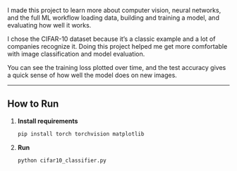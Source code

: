 I made this project to learn more about computer vision, neural networks, and the full ML workflow loading data, building and training a model, and evaluating how well it works.

I chose the CIFAR-10 dataset because it’s a classic example and a lot of companies recognize it. Doing this project helped me get more comfortable with image classification and model evaluation.

You can see the training loss plotted over time, and the test accuracy gives a quick sense of how well the model does on new images.

---

## How to Run

1. **Install requirements**
   ```bash
   pip install torch torchvision matplotlib

2. **Run**
   ```bash
   python cifar10_classifier.py
